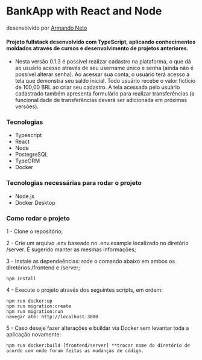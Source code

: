 # BankApp with React and Node

desenvolvido por [Armando Neto](https://github.com/ArNeto19)

#### Projeto fullstack desenvolvido com TypeScript, aplicando conhecimentos moldados através de cursos e desenvolvimento de projetos anteriores.

- Nesta versão 0.1.3 é possível realizar cadastro na plataforma, o que dá ao usuário acesso através de seu username único e senha (ainda não é possível alterar senha). Ao acessar sua conta, o usuário terá acesso a tela que demonstra seu saldo inicial. Todo usuário recebe o valor fictício de 100,00 BRL ao criar seu cadastro. A tela acessada pelo usuário cadastrado também apresenta formulário para realizar transferências (a funcionalidade de transferências deverá ser adicionada em próximas versões). 

### Tecnologias
- Typescript
- React
- Node
- PostegreSQL
- TypeORM
- Docker

### Tecnologias necessárias para rodar o projeto
- Node.js
- Docker Desktop

### Como rodar o projeto

1 - Clone o repositório;

2 - Crie um arquivo .env baseado no .env.example localizado no diretório /server. É sugerido manter as mesmas informações;

3 - Instale as dependeências: rode o comando abaixo em ambos os diretórios /frontend e /server;
    
    npm install

4 - Execute o projeto através dos seguintes scripts, em ordem:
    
    npm run docker:up
    npm run migration:create
    npm run migration:run
    navegar até: http://localhost:3000

5 - Caso deseje fazer alterações e buildar via Docker sem levantar toda a aplicação novamente:

    npm run docker:build [frontend/server] **trocar nome do diretório de acordo com onde foram feitas as mudanças de código.